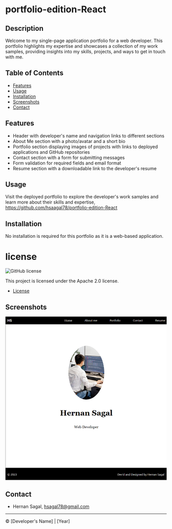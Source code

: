 # portfolio-edition-React


## Description
Welcome to my single-page application portfolio for a web developer. This portfolio highlights my expertise and showcases a collection of my work samples, providing insights into my skills, projects, and ways to get in touch with me.


## Table of Contents
- [Features](#features)
- [Usage](#usage)
- [Installation](#installation)
- [Screenshots](#screenshots)
- [Contact](#contact)

## Features
- Header with developer's name and navigation links to different sections
- About Me section with a photo/avatar and a short bio
- Portfolio section displaying images of projects with links to deployed applications and GitHub repositories
- Contact section with a form for submitting messages
- Form validation for required fields and email format
- Resume section with a downloadable link to the developer's resume

## Usage
Visit the deployed portfolio to explore the developer's work samples and learn more about their skills and expertise, https://github.com/hsaagal78/portfolio-edition-React

## Installation
No installation is required for this portfolio as it is a web-based application.

# license 
![GitHub license](https://img.shields.io/badge/license-Apache%202.0-blue.svg)

This project is licensed under the Apache 2.0 license.

* [License](#license)

## Screenshots
![Screenshot](./client/src/asses/Screenshot%20.png)


## Contact
- Hernan Sagal, hsagal78@gmail.com


---

© [Developer's Name] | [Year]
